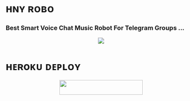 # ʜɴʏ ʀᴏʙᴏ

### Best Smart Voice Chat Music Robot For Telegram Groups ...


<p align="center"><a href="https://t.me/hnyop"><img src="https://telegra.ph/file/92a8ddd4205a8f6be3274.jpg"></a></p>


# ʜᴇʀoᴋᴜ ᴅᴇᴘʟᴏʏ
<p align="center"><a href="https://heroku.com/deploy?template=https://github.com/HNY-OP/HNY-MUSIC"> <img src="https://img.shields.io/badge/Deploy%20To%20Heroku-grey?style=for-the-badge&logo=heroku" width="220" height="38.45"/></a></p>




